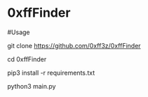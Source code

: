 # 0xffFinder

#Usage

git clone https://github.com/0xff3z/0xffFinder


cd 0xffFinder

pip3 install -r requirements.txt


python3 main.py
